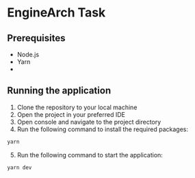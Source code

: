 # EngineArch Task

## Prerequisites
- Node.js
- Yarn
- 
## Running the application
1. Clone the repository to your local machine
2. Open the project in your preferred IDE
3. Open console and navigate to the project directory
4. Run the following command to install the required packages:
```bash
yarn
```
5. Run the following command to start the application:
```bash
yarn dev
```
